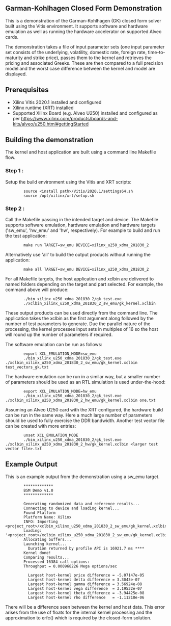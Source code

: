 ## Garman-Kohlhagen Closed Form Demonstration
This is a demonstration of the Garman-Kohlhagen (GK) closed form solver built using the Vitis environment.  It supports software and hardware emulation as well as running the hardware accelerator on supported Alveo cards.

The demonstration takes a file of input parameter sets (one input parameter set consists of the underlying, volatility, domestic rate, foreign rate, time-to-maturity and strike price), passes them to the kernel and retrieves the pricing and associated Greeks.  These are then compared to a full precision model and the worst case difference between the kernel and model are displayed.

## Prerequisites

- Xilinx Vitis 2020.1 installed and configured
- Xilinx runtime (XRT) installed
- Supported Xilinx Board (e.g. Alveo U250) installed and configured as per https://www.xilinx.com/products/boards-and-kits/alveo/u250.html#gettingStarted


## Building the demonstration
The kernel and host application are built using a command line Makefile flow.

### Step 1 :
Setup the build environment using the Vitis and XRT scripts:

            source <install path>/Vitis/2020.1/settings64.sh
            source /opt/xilinx/xrt/setup.sh

### Step 2 :
Call the Makefile passing in the intended target and device. The Makefile supports software emulation, hardware emulation and hardware targets ('sw_emu', 'hw_emu' and 'hw', respectively). For example to build and run the test application:

            make run TARGET=sw_emu DEVICE=xilinx_u250_xdma_201830_2

Alternatively use 'all' to build the output products without running the application:

            make all TARGET=sw_emu DEVICE=xilinx_u250_xdma_201830_2

For all Makefile targets, the host application and xclbin are delivered to named folders depending on the target and part selected.  For example, the command above will produce:

            ./bin_xilinx_u250_xdma_201830_2/gk_test.exe
            ./xclbin_xilinx_u250_xdma_201830_2_sw_emu/gk_kernel.xclbin

These output products can be used directly from the command line.  The application takes the xclbin as the first argument along followed by the number of test parameters to generate.  Due the parallel nature of the processing, the kernel processes input sets in multiples of 16 so the host will round up the number of parameters if required.


The software emulation can be run as follows:

            export XCL_EMULATION_MODE=sw_emu
            ./bin_xilinx_u250_xdma_201830_2/gk_test.exe ./xclbin_xilinx_u250_xdma_201830_2_sw_emu/gk_kernel.xclbin test_vectors_gk.txt

The hardware emulation can be run in a similar way, but a smaller number of parameters should be used as an RTL simulation is used under-the-hood:

            export XCL_EMULATION_MODE=hw_emu
            ./bin_xilinx_u250_xdma_201830_2/gk_test.exe ./xclbin_xilinx_u250_xdma_201830_2_hw_emu/gk_kernel.xclbin one.txt

Assuming an Alveo U250 card with the XRT configured, the hardware build can be run in the same way.  Here a much large number of parameters should be used to fully exercise the DDR bandwidth. Another test vector file can be created with more entries:

            unset XCL_EMULATION_MODE
            ./bin_xilinx_u250_xdma_201830_2/gk_test.exe ./xclbin_xilinx_u250_xdma_201830_2_hw/gk_kernel.xclbin <larger test vector file>.txt

## Example Output
This is an example output from the demonstration using a sw_emu target.


            *************
            BSM Demo v1.0
            *************

            Generating randomized data and reference results...
            Connecting to device and loading kernel...
            Found Platform
            Platform Name: Xilinx
            INFO: Importing <project_root>/xclbin_xilinx_u250_xdma_201830_2_sw_emu/gk_kernel.xclbin
            Loading: '<project_root>/xclbin_xilinx_u250_xdma_201830_2_sw_emu/gk_kernel.xclbin'
            Allocating buffers...
            Launching kernel...
              Duration returned by profile API is 16921.7 ms ****
            Kernel done!
            Comparing results...
            Processed 16384 call options:
            Throughput = 0.000968226 Mega options/sec

              Largest host-kernel price difference = -5.07147e-05
              Largest host-kernel delta difference = 3.3043e-07
              Largest host-kernel gamma difference = 3.56924e-08
              Largest host-kernel vega difference  = 3.19532e-07
              Largest host-kernel theta difference = -3.94425e-08
              Largest host-kernel rho difference   = -1.11218e-06


There will be a difference seen between the kernel and host data.  This error arises from the use of floats for the internal kernel processing and the approximation to erfc() which is required by the closed-form solution.
